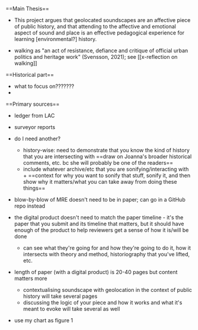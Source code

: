 ==Main Thesis==
- This project argues that geolocated soundscapes are an affective piece of public history, and that attending to the affective and emotional aspect of sound and place is an effective pedagogical experience for learning [environmental?] history.

- walking as "an act of resistance, defiance and critique of official urban politics and heritage work" (Svensson, 2021); see [[x-reflection on walking]]





==Historical part==
- what to focus on???????
- 


==Primary sources==
- ledger from LAC
- surveyor reports
- do I need another?




	- history-wise: need to demonstrate that you know the kind of history that you are intersecting with ==draw on Joanna's broader historical comments, etc. bc she will probably be one of the readers==
	- include whatever archive/etc that you are sonifying/interacting with + ==context for why you want to sonify that stuff, sonify it, and then show why it matters/what you can take away from doing these things==
- blow-by-blow of MRE doesn't need to be in paper; can go in a GitHub repo instead
- the digital product doesn't need to match the paper timeline - it's the paper that you submit and its timeline that matters, but it should have enough of the product to help reviewers get a sense of how it is/will be done
	- can see what they're going for and how they're going to do it, how it intersects with theory and method, historiography that you've lifted, etc. 
- length of paper (with a digital product) is 20-40 pages but content matters more
	- contextualising soundscape with geolocation in the context of public history will take several pages
	- discussing the logic of your piece and how it works and what it's meant to evoke will take several as well
- use my chart as figure 1 